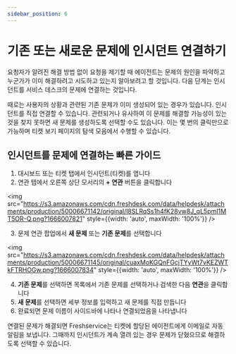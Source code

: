 ```yaml
---
sidebar_position: 6
---
```


# 기존 또는 새로운 문제에 인시던트 연결하기

요청자가 알려진 해결 방법 없이 요청을 제기할 때 에이전트는 문제의 원인을 파악하고 누군가가 이미 해결하려고 시도하고 있는지 알아보려고 할 것입니다. 다음 단계는 인시던트를 서비스 데스크의 문제에 연결하는 것입니다.

때로는 사용자의 상황과 관련된 기존 문제가 이미 생성되어 있는 경우가 있습니다. 인시던트를 직접 연결할 수 있습니다. 관련되거나 유사하여 이 문제를 해결할 가능성이 있는 것을 찾지 못하면 새 문제를 생성하도록 선택할 수도 있습니다. 이는 몇 번의 클릭만으로 가능하며 티켓 보기 페이지의 탐색 모음에서 수행할 수 있습니다.

## 인시던트를 문제에 연결하는 빠른 가이드

1. 대시보드 또는 티켓 탭에서 인시던트(티켓)를 엽니다
2. 연관 탭에서 오른쪽 상단 모서리의 **+ 연관** 버튼을 클릭합니다

<img src="https://s3.amazonaws.com/cdn.freshdesk.com/data/helpdesk/attachments/production/50006671142/original/l8SLRqSs1h4fK28vw8J_qL5pmI1MT5OR-Q.png?1666007821" style={{width: 'auto', maxWidth: '100%'}} />

3. 문제 연관 팝업에서 **새 문제** 또는 **기존 문제**를 선택합니다

<img src="https://s3.amazonaws.com/cdn.freshdesk.com/data/helpdesk/attachments/production/50006671145/original/cuaxMoKGQnFGcjTYyWt7vKEZWTkFTRHOGw.png?1666007834" style={{width: 'auto', maxWidth: '100%'}} />

4. **기존 문제**를 선택하면 목록에서 기존 문제를 선택하거나 검색한 다음 **연관**을 클릭합니다
5. **새 문제**를 선택하면 세부 정보를 입력하고 새 문제를 직접 만듭니다
6. 완료되면 문제 이름이 사이드바에 나타나 연결되었음을 나타냅니다

연결된 문제가 해결되면 Freshservice는 티켓에 할당된 에이전트에게 이메일로 자동 알림을 보냅니다. 그때까지 인시던트가 계속 열려 있는 경우 문제가 닫혔으므로 해결하도록 선택할 수 있습니다.